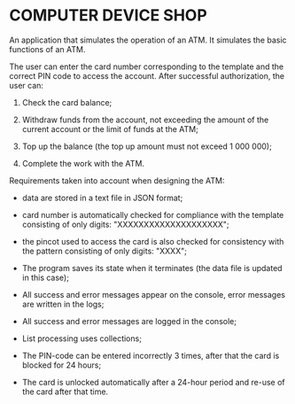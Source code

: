 # COMPUTER DEVICE SHOP #
An application that simulates the operation of an ATM. It simulates the basic functions of an ATM. 

The user can enter the card number corresponding to the template and the correct PIN code to access the account. After successful authorization, the user can:

1. Check the card balance;

2. Withdraw funds from the account, not exceeding the amount of the current account or the limit of funds at the ATM;

3. Top up the balance (the top up amount must not exceed 1 000 000);

4. Complete the work with the ATM.

Requirements taken into account when designing the ATM:

- data are stored in a text file in JSON format;

- card number is automatically checked for compliance with the template consisting of only digits: "ХХХХХХХХХХХХХХХХХХХХ";

- the pincot used to access the card is also checked for consistency with the pattern consisting of only digits: "XXXX";

- The program saves its state when it terminates (the data file is updated in this case);

- All success and error messages appear on the console, error messages are written in the logs;

- All success and error messages are logged in the console; 

- List processing uses collections;

- The PIN-code can be entered incorrectly 3 times, after that the card is blocked for 24 hours;

- The card is unlocked automatically after a 24-hour period and re-use of the card after that time.

